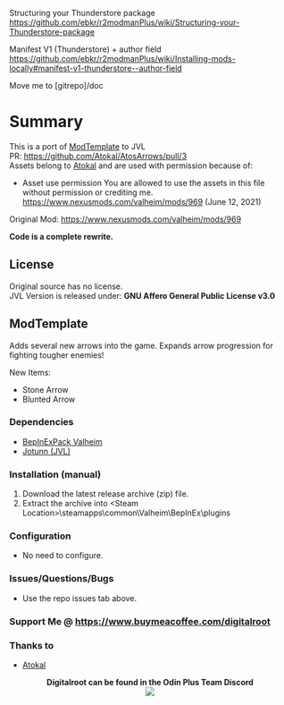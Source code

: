 Structuring your Thunderstore package
https://github.com/ebkr/r2modmanPlus/wiki/Structuring-your-Thunderstore-package

Manifest V1 (Thunderstore) + author field
https://github.com/ebkr/r2modmanPlus/wiki/Installing-mods-locally#manifest-v1-thunderstore--author-field


Move me to [gitrepo]/doc

# Summary
This is a port of <a href="https://www.nexusmods.com/valheim/mods/0000">ModTemplate</a> to JVL   
PR: https://github.com/Atokal/AtosArrows/pull/3   
Assets belong to <a href="https://github.com/Atokal" target="_blank">Atokal</a> and are used with permission because of:   
- Asset use permission You are allowed to use the assets in this file without permission or crediting me. https://www.nexusmods.com/valheim/mods/969 (June 12, 2021)
 
Original Mod: https://www.nexusmods.com/valheim/mods/969

**Code is a complete rewrite.**

## License
Original source has no license.   
JVL Version is released under: **GNU Affero General Public License v3.0**

## ModTemplate
Adds several new arrows into the game. Expands arrow progression for fighting tougher enemies! 

New Items:
- Stone Arrow
- Blunted Arrow

### Dependencies
- <a href="https://valheim.thunderstore.io/package/denikson/BepInExPack_Valheim/"  target="_blank">BepInExPack Valheim</a>
- <a href="https://github.com/Valheim-Modding/Jotunn" target="_blank">Jotunn (JVL)</a>

### Installation (manual)
1. Download the latest release archive (zip) file.
1. Extract the archive into &lt;Steam Location&gt;\steamapps\common\Valheim\BepInEx\plugins

### Configuration 
- No need to configure.

### Issues/Questions/Bugs
- Use the repo issues tab above.

### Support Me @ https://www.buymeacoffee.com/digitalroot

### Thanks to 
- <a href="https://github.com/Atokal" target="_blank">Atokal</a>

<p align="center">
<b>Digitalroot can be found in the Odin Plus Team Discord</b><br />
  <a href="https://discord.gg/BHbTumqG7U" target="_blank"><img src="https://digitalroot.net/img/odinplusdisc.png"></a>
</p>
